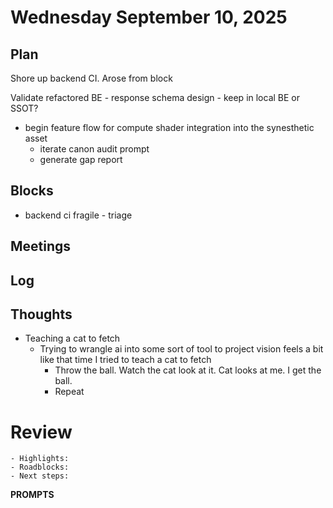 # Wednesday September 10, 2025



## Plan


Shore up backend CI. Arose from block


Validate refactored BE - response schema design - keep in local BE or SSOT?



- begin feature flow for compute shader integration into the synesthetic asset
    - iterate canon audit prompt
    - generate gap report



## Blocks

- backend ci fragile - triage



## Meetings

## Log


## Thoughts
- Teaching a cat to fetch
    - Trying to wrangle ai into some sort of tool to project vision feels a bit like that time I tried to teach a cat to fetch
        - Throw the ball. Watch the cat look at it. Cat looks at me. I get the ball.
        - Repeat


# Review
    - Highlights:
    - Roadblocks:
    - Next steps:



**PROMPTS**
